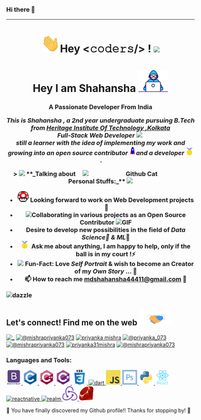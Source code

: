### Hi there 👋 
<hr>
 <h1 align="center"><img src="https://github.com/Harshita248/Harshita248/blob/main/Assets/Hi.gif" width="50px">Hey <𝚌𝚘𝚍𝚎𝚛𝚜/> ! <img src="https://camo.githubusercontent.com/9ba03d053f146a029e7123cb4392c386cb6587a6ccf860c159af83aebf5c6457/68747470733a2f2f6d656469612e67697068792e636f6d2f6d656469612f3754636474484f43786f336d65557650676a2f67697068792e676966" width="45px"> 
 <br>
 <h1 align="center">Hey I am Shahansha <img src="https://github.com/Harshita248/Harshita248/blob/main/Assets/Developer.gif" width="80px">
 </h1>
  <h3 align="center"> A Passionate Developer From India 
 <p align="center">
   <em>
     This is Shahansha , a 2nd year undergraduate pursuing B.Tech from <a href="https://www.gitmgurgaon.com"> <b>Heritage Institute Of Technology </b>,Kolkata</a> <br>
       <b>Full-Stack Web Developer  </b><img src="https://camo.githubusercontent.com/cc8200e9d8619863d6bf5168914c577eba582e7b6dcbf5dc05b9f72d49a90d4a/68747470733a2f2f6d656469612e67697068792e636f6d2f6d656469612f376a32686679655663447466322f67697068792e676966" width="50px">&nbsp <br><b>still a learner</b>
     with the idea of <b>implementing</b> my work and growing into an <b>open source contributor </b> <img src="https://github.com/Harshita248/Harshita248/blob/main/Assets/Rocket.gif" width="18px">and a
     <b>developer</b> <img src="https://github.com/Harshita248/Harshita248/blob/main/Assets/Medal.gif" width="20px">&nbsp.
   </em>
 </p>
 <img align="right" width=300px alt="Github Cat" src="https://camo.githubusercontent.com/3b7c592ede97b6138ffd4b1cc1541c2f3b11fd39/687474703a2f2f33312e6d656469612e74756d626c722e636f6d2f31376665613932306666333665663466356238373764353231366137616164392f74756d626c725f6d6f39786a65387a5a34317163626975666f315f313238302e676966" />
 > <img src="https://media.giphy.com/media/ObNTw8Uzwy6KQ/giphy.gif" width="30px">&nbsp;**_Talking about Personal Stuffs:_** <img src="https://media.giphy.com/media/ObNTw8Uzwy6KQ/giphy.gif" width="30px">
  
 - <img src="https://github.com/Harshita248/Harshita248/blob/main/Assets/powerup.gif" width="30px">&nbsp;Looking forward to work on **Web Development projects** &nbsp;🤝
 - <img src="https://media.giphy.com/media/mG7xN3NU7WeUUGiKjM/giphy.gif" width="30px">Collaborating in various projects as an **Open Source Contributor** <img alt="GIF" src="https://camo.githubusercontent.com/3b7c592ede97b6138ffd4b1cc1541c2f3b11fd39/687474703a2f2f33312e6d656469612e74756d626c722e636f6d2f31376665613932306666333665663466356238373764353231366137616164392f74756d626c725f6d6f39786a65387a5a34317163626975666f315f313238302e676966" width="35vw" /> 
 -  Desire to develop new possibilities in the field of **_Data Science🌱 & ML_**🔭
 - <img src="https://github.com/Harshita248/Harshita248/blob/main/Assets/Medal.gif" width="20px"> &nbsp;Ask me about anything, I am happy to help, only if the ball is in my court !⚡️
 - <img src="https://media.giphy.com/media/1Bek3O06EXr6YaBcLy/giphy.gif" width="30px">&nbsp;Fun-Fact: Love **_Self Portrait_** & wish to become an **Creator** of my _Own Story_ ... 📝
 - 📫 How to reach me **mdshahansha44411@gmail.com** 💬
<p align="left"> <img src="https://komarev.com/ghpvc/?username=dazzle&label=Profile%20views&color=0e75b6&style=flat" alt="dazzle" /> </p>
 <!-- <p align="left"> <a href="https://github.com/ryo-ma/github-profile-trophy"><img src="https://github-profile-trophy.vercel.app/?username=dazzle" alt="dazzle" /></a> </p> -->
<!-- <p align="left"> <a href="https://twitter.com/__priyaankaa__" target="blank"><img src="https://img.shields.io/twitter/follow/__priyaankaa__?logo=twitter&style=for-the-badge" alt="__priyaankaa__" /></a> </p> -->
<h2 align="left">Let's connect! Find me on the web <img src="https://github.com/Harshita248/Harshita248/blob/main/Assets/Handshake.gif" width="90px"></h2>
<p align="left">
 
 
<a href=" #" target="blank"><img align="center" src="https://cdn.jsdelivr.net/npm/simple-icons@3.0.1/icons/instagram.svg" alt=" _" height="30" width="40" /></a>
<a href="mdshahansha822@gmail.com" target="blank"><img align="center" src="https://cdn.jsdelivr.net/npm/simple-icons@3.0.1/icons/medium.svg" alt="@mishrapriyanka073" height="30" width="40" /></a>
<a href="#" target="blank"><img align="center" src="https://cdn.jsdelivr.net/npm/simple-icons@3.0.1/icons/youtube.svg" alt="priyanka mishra" height="30" width="40" /></a>
<a href="#" target="blank"><img align="center" src="https://cdn.jsdelivr.net/npm/simple-icons@3.1.0/icons/codechef.svg" alt="@priyanka_073" height="30" width="40" /></a>
<a href="#" target="blank"><img align="center" src="https://cdn.jsdelivr.net/npm/simple-icons@3.0.1/icons/codeforces.svg" alt="@mishrapriyanka073" height="30" width="40" /></a>
<a href="#" target="blank"><img align="center" src="https://cdn.jsdelivr.net/npm/simple-icons@3.0.1/icons/leetcode.svg" alt="priyanka31mishra" height="30" width="40" /></a>
<a href="#" target="blank"><img align="center" src="https://cdn.jsdelivr.net/npm/simple-icons@3.0.1/icons/geeksforgeeks.svg" alt="@mishrapriyanka073" height="30" width="40" /></a>
 </p>

 <h3 align="left">Languages and Tools:</h3>
 <!-- <p align="left"> <a href="https://developer.android.com" target="_blank"> <img src="https://raw.githubusercontent.com/devicons/devicon/master/icons/android/android-original-wordmark.svg" alt="android" width="40" height="40"/> </a> <a href="https://angular.io" target="_blank"> <img src="https://raw.githubusercontent.com/devicons/devicon/master/icons/angularjs/angularjs-original-wordmark.svg" alt="angularjs" width="40" height="40"/> </a> --> <a href="https://getbootstrap.com" target="_blank"> <img src="https://raw.githubusercontent.com/devicons/devicon/master/icons/bootstrap/bootstrap-plain-wordmark.svg" alt="bootstrap" width="40" height="40"/> </a> <a href="https://www.cprogramming.com/" target="_blank"> <img src="https://raw.githubusercontent.com/devicons/devicon/master/icons/c/c-original.svg" alt="c" width="40" height="40"/> </a> <a href="https://www.w3schools.com/cpp/" target="_blank"> <img src="https://raw.githubusercontent.com/devicons/devicon/master/icons/cplusplus/cplusplus-original.svg" alt="cplusplus" width="40" height="40"/> </a> <a href="https://www.w3schools.com/cs/" target="_blank"> <img src="https://raw.githubusercontent.com/devicons/devicon/master/icons/csharp/csharp-original.svg" alt="csharp" width="40" height="40"/> </a> <a href="https://www.w3schools.com/css/" target="_blank"> <img src="https://raw.githubusercontent.com/devicons/devicon/master/icons/css3/css3-original-wordmark.svg" alt="css3" width="40" height="40"/> </a> <a href="https://dart.dev" target="_blank"> <img src="https://www.vectorlogo.zone/logos/dartlang/dartlang-icon.svg" alt="dart" width="40" height="40"/> </a> <a href="https://www.docker.com/" target="_blank"> <!-- <img src="https://raw.githubusercontent.com/devicons/devicon/master/icons/docker/docker-original-wordmark.svg" alt="docker" width="40" height="40"/> </a> <a href="https://dotnet.microsoft.com/" target="_blank"> <img src="https://raw.githubusercontent.com/devicons/devicon/master/icons/dot-net/dot-net-original-wordmark.svg" alt="dotnet" width="40" height="40"/> </a> <a href="https://expressjs.com" target="_blank"> <img src="https://raw.githubusercontent.com/devicons/devicon/master/icons/express/express-original-wordmark.svg" alt="express" width="40" height="40"/> </a> <a href="https://flutter.dev" target="_blank"> <img src="https://www.vectorlogo.zone/logos/flutterio/flutterio-icon.svg" alt="flutter" width="40" height="40"/> </a> <a href="https://cloud.google.com" target="_blank"> <img src="https://www.vectorlogo.zone/logos/google_cloud/google_cloud-icon.svg" alt="gcp" width="40" height="40"/> </a> <a href="https://git-scm.com/" target="_blank"> <img src="https://www.vectorlogo.zone/logos/git-scm/git-scm-icon.svg" alt="git" width="40" height="40"/> </a> <a href="https://www.w3.org/html/" target="_blank"> <img src="https://raw.githubusercontent.com/devicons/devicon/master/icons/html5/html5-original-wordmark.svg" alt="html5" width="40" height="40"/> </a> <a href="https://www.java.com" target="_blank"> <img src="https://raw.githubusercontent.com/devicons/devicon/master/icons/java/java-original.svg" alt="java" width="40" height="40"/> </a> --> <a href="https://developer.mozilla.org/en-US/docs/Web/JavaScript" target="_blank"> <img src="https://raw.githubusercontent.com/devicons/devicon/master/icons/javascript/javascript-original.svg" alt="javascript" width="40" height="40"/> </a> <!--<a href="https://kotlinlang.org" target="_blank"> <img src="https://www.vectorlogo.zone/logos/kotlinlang/kotlinlang-icon.svg" alt="kotlin" width="40" height="40"/> </a> <a href="https://www.linux.org/" target="_blank">    <a href="https://nodejs.org" target="_blank"> <img src="https://raw.githubusercontent.com/devicons/devicon/master/icons/nodejs/nodejs-original-wordmark.svg" alt="nodejs" width="40" height="40"/> </a>   <img src="https://raw.githubusercontent.com/devicons/devicon/master/icons/oracle/oracle-original.svg" alt="oracle" width="40" height="40"/> </a> --> 
  <a href="https://www.photoshop.com/en" target="_blank"> <img src="https://raw.githubusercontent.com/devicons/devicon/master/icons/photoshop/photoshop-line.svg" alt="photoshop" width="40" height="40"/> </a> <a href="https://www.python.org" target="_blank"> <img src="https://raw.githubusercontent.com/devicons/devicon/master/icons/python/python-original.svg" alt="python" width="40" height="40"/> </a> <a href="https://reactjs.org/" target="_blank"> <img src="https://raw.githubusercontent.com/devicons/devicon/master/icons/react/react-original-wordmark.svg" alt="react" width="40" height="40"/> </a> <a href="https://reactnative.dev/" target="_blank"> <img src="https://reactnative.dev/img/header_logo.svg" alt="reactnative" width="40" height="40"/> </a> <a href="https://realm.io/" target="_blank"> <img src="https://raw.githubusercontent.com/bestofjs/bestofjs-webui/8665e8c267a0215f3159df28b33c365198101df5/public/logos/realm.svg" alt="realm" width="40" height="40"/> </a> <a href="https://redux.js.org" target="_blank"> <img src="https://raw.githubusercontent.com/devicons/devicon/master/icons/redux/redux-original.svg" alt="redux" width="40" height="40"/> </a> <a href="https://www.ruby-lang.org/en/" target="_blank"> <img src="https://raw.githubusercontent.com/devicons/devicon/master/icons/ruby/ruby-original.svg" alt="ruby" width="40" height="40"/> </a> 
 <p> 🔭 You have finally discovered my Github profile!! 
 Thanks for stopping by! 🤝</p>


